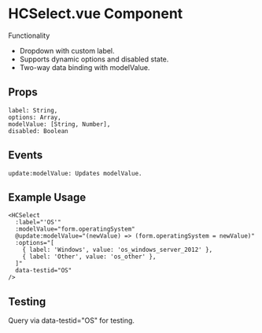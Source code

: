 # HCSelect.vue Component

Functionality

- Dropdown with custom label.
- Supports dynamic options and disabled state.
- Two-way data binding with modelValue.

## Props

```
label: String,
options: Array,
modelValue: [String, Number],
disabled: Boolean
```

## Events

```
update:modelValue: Updates modelValue.
```

## Example Usage

```
<HCSelect
  :label="'OS'"
  :modelValue="form.operatingSystem"
  @update:modelValue="(newValue) => (form.operatingSystem = newValue)"
  :options="[
    { label: 'Windows', value: 'os_windows_server_2012' },
    { label: 'Other', value: 'os_other' },
  ]"
  data-testid="OS"
/>
```

## Testing

Query via data-testid="OS" for testing.
